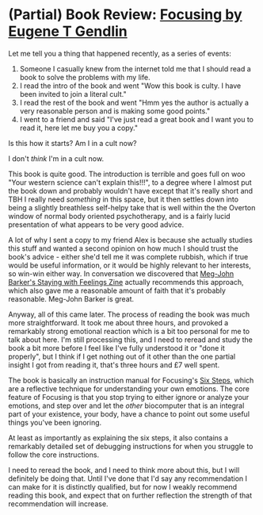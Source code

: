 # (Partial) Book Review: [Focusing by Eugene T Gendlin ](https://amzn.to/2NRXaM5)

Let me tell you a thing that happened recently, as a series of events:

1. Someone I casually knew from the internet told me that I should read a book to solve the problems with my life.
2. I read the intro of the book and went "Wow this book is culty. I have been invited to join a literal cult."
3. I read the rest of the book and went "Hmm yes the author is actually a very reasonable person and is making some good points."
4. I went to a friend and said "I've just read a great book and I want you to read it, here let me buy you a copy."

Is this how it starts? Am I in a cult now?

I don't *think* I'm in a cult now.

This book is quite good. The introduction is terrible and goes full on woo "Your western science can't explain this!!!",
to a degree where I almost put the book down and probably wouldn't have except that it's really short and TBH I really need *something* in this space,
but it then settles down into being a slightly breathless self-helpy take that is well within the the Overton window of normal body oriented psychotherapy,
and is a fairly lucid presentation of what appears to be very good advice.

A lot of why I sent a copy to my friend Alex is because she actually studies this stuff and wanted a second opinion on how much I should trust the book's advice - either she'd tell me it was complete rubbish, which if true would be useful information, or it would be highly relevant to her interests, so win-win either way.
In conversation we discovered that [Meg-John Barker's Staying with Feelings Zine](https://rewritingtherules.files.wordpress.com/2016/03/stayingwithfeelingszine1.pdf) actually recommends this approach,
which also gave me a reasonable amount of faith that it's probably reasonable. Meg-John Barker is great.

Anyway, all of this came later. The process of reading the book was much more straightforward.
It took me about three hours, and provoked a remarkably strong emotional reaction which is a bit too personal for me to talk about here.
I'm still processing this, and I need to reread and study the book a bit more before I feel like I've fully understood it or "done it properly",
but I think if I get nothing out of it other than the one partial insight I got from reading it, that's three hours and £7 well spent.

The book is basically an instruction manual for Focusing's [Six Steps](http://www.focusing.org/sixsteps.html), which are a reflective technique for understanding your own emotions.
The core feature of Focusing is that you stop trying to either ignore or analyze your emotions, and step over and let the *other* biocomputer that is an integral part of your existence, your body,
have a chance to point out some useful things you've been ignoring.

At least as importantly as explaining the six steps, it also contains a remarkably detailed set of debugging instructions for when you struggle to follow the core instructions.

I need to reread the book, and I need to think more about this, but I will definitely be doing that.
Until I've done that I'd say any recommendation I can make for it is distinctly qualified,
but for now I weakly recommend reading this book, and expect that on further reflection the strength of that recommendation will increase.
